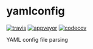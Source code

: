 # yamlconfig

[![travis](https://travis-ci.org/DHI-GRAS/yamlconfig.svg?branch=master)](https://travis-ci.org/DHI-GRAS/yamlconfig)
[![appveyor](https://ci.appveyor.com/api/projects/status/0cg3gikb88lrf5q8?svg=true)](https://ci.appveyor.com/project/j08lue/yamlconfig)
[![codecov](https://codecov.io/gh/yamlconfig/yamlconfig/branch/master/graph/badge.svg)](https://codecov.io/gh/yamlconfig/yamlconfig)

YAML config file parsing
